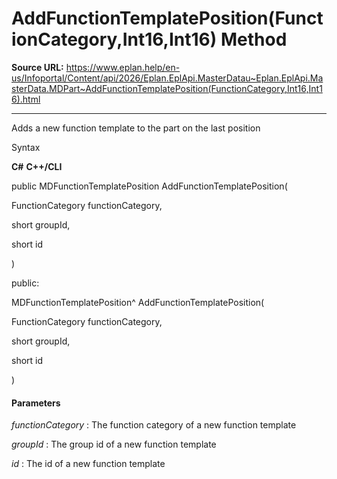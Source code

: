 # AddFunctionTemplatePosition(FunctionCategory,Int16,Int16) Method

**Source URL:** https://www.eplan.help/en-us/Infoportal/Content/api/2026/Eplan.EplApi.MasterDatau~Eplan.EplApi.MasterData.MDPart~AddFunctionTemplatePosition(FunctionCategory,Int16,Int16).html

---

Adds a new function template to the part on the last position

Syntax

**C#**
**C++/CLI**


public MDFunctionTemplatePosition AddFunctionTemplatePosition( 

   FunctionCategory functionCategory,

   short groupId,

   short id

)

public:

MDFunctionTemplatePosition^ AddFunctionTemplatePosition( 

   FunctionCategory functionCategory,

   short groupId,

   short id

)


#### Parameters

*functionCategory*
:   The function category of a new function template

*groupId*
:   The group id of a new function template

*id*
:   The id of a new function template
